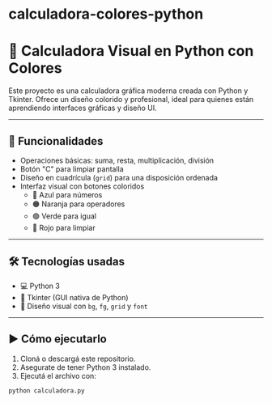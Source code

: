 # calculadora-colores-python

# 🧮 Calculadora Visual en Python con Colores

Este proyecto es una calculadora gráfica moderna creada con Python y Tkinter. Ofrece un diseño colorido y profesional, ideal para quienes están aprendiendo interfaces gráficas y diseño UI.

---

## 🚀 Funcionalidades

- Operaciones básicas: suma, resta, multiplicación, división
- Botón "C" para limpiar pantalla
- Diseño en cuadrícula (`grid`) para una disposición ordenada
- Interfaz visual con botones coloridos
  - 🔵 Azul para números
  - 🟠 Naranja para operadores
  - 🟢 Verde para igual
  - 🔴 Rojo para limpiar

---

## 🛠 Tecnologías usadas

- 💻 Python 3
- 🧰 Tkinter (GUI nativa de Python)
- 🎨 Diseño visual con `bg`, `fg`, `grid` y `font`

---

## ▶️ Cómo ejecutarlo

1. Cloná o descargá este repositorio.
2. Asegurate de tener Python 3 instalado.
3. Ejecutá el archivo con:

```bash
python calculadora.py
